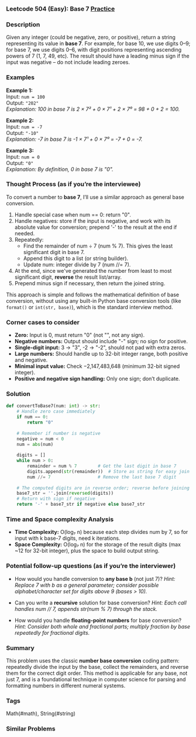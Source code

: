 ### Leetcode 504 (Easy): Base 7 [Practice](https://leetcode.com/problems/base-7)

### Description  
Given any integer (could be negative, zero, or positive), return a string representing its value in **base 7**. For example, for base 10, we use digits 0–9; for base 7, we use digits 0–6, with digit positions representing ascending powers of 7 (1, 7, 49, etc). The result should have a leading minus sign if the input was negative – do not include leading zeroes.

### Examples  

**Example 1:**  
Input: `num = 100`  
Output: `"202"`  
*Explanation: 100 in base 7 is 2 × 7² + 0 × 7¹ + 2 × 7⁰ = 98 + 0 + 2 = 100.*

**Example 2:**  
Input: `num = -7`  
Output: `"-10"`  
*Explanation: -7 in base 7 is -1 × 7¹ + 0 × 7⁰ = -7 + 0 = -7.*

**Example 3:**  
Input: `num = 0`  
Output: `"0"`  
*Explanation: By definition, 0 in base 7 is "0".*

### Thought Process (as if you’re the interviewee)  
To convert a number to **base 7**, I’ll use a similar approach as general base conversion.  
1. Handle special case when num == 0: return "0".
2. Handle negatives: store if the input is negative, and work with its absolute value for conversion; prepend '-' to the result at the end if needed.
3. Repeatedly:
   - Find the remainder of num ÷ 7 (num % 7). This gives the least significant digit in base 7.
   - Append this digit to a list (or string builder).
   - Update num: integer divide by 7 (num //= 7).
4. At the end, since we've generated the number from least to most significant digit, **reverse** the result list/array.
5. Prepend minus sign if necessary, then return the joined string.

This approach is simple and follows the mathematical definition of base conversion, without using any built-in Python base conversion tools (like `format()` or `int(str, base)`), which is the standard interview method.

### Corner cases to consider  
- **Zero:** Input is 0, must return "0" (not "", not any sign).
- **Negative numbers:** Output should include "-" sign; no sign for positive.
- **Single-digit input:** 3 → "3", -2 → "-2", should not pad with extra zeros.
- **Large numbers:** Should handle up to 32-bit integer range, both positive and negative.
- **Minimal input value:** Check −2,147,483,648 (minimum 32-bit signed integer).
- **Positive and negative sign handling:** Only one sign; don’t duplicate.

### Solution

```python
def convertToBase7(num: int) -> str:
    # Handle zero case immediately
    if num == 0:
        return "0"
    
    # Remember if number is negative
    negative = num < 0
    num = abs(num)
    
    digits = []
    while num > 0:
        remainder = num % 7        # Get the last digit in base 7
        digits.append(str(remainder))  # Store as string for easy join
        num //= 7                  # Remove the last base 7 digit
    
    # The computed digits are in reverse order; reverse before joining
    base7_str = ''.join(reversed(digits))
    # Return with sign if negative
    return '-' + base7_str if negative else base7_str
```

### Time and Space complexity Analysis  

- **Time Complexity:** O(log₇ n) because each step divides num by 7, so for input with k base-7 digits, need k iterations.
- **Space Complexity:** O(log₇ n) for the storage of the result digits (max ~12 for 32-bit integer), plus the space to build output string.

### Potential follow-up questions (as if you’re the interviewer)  

- How would you handle conversion to **any base b** (not just 7)?
  *Hint: Replace 7 with b as a general parameter; consider possible alphabet/character set for digits above 9 (bases > 10).*

- Can you write a **recursive** solution for base conversion?
  *Hint: Each call handles num // 7, appends str(num % 7) through the stack.*

- How would you handle **floating-point numbers** for base conversion?
  *Hint: Consider both whole and fractional parts; multiply fraction by base repeatedly for fractional digits.*

### Summary
This problem uses the classic **number base conversion** coding pattern: repeatedly divide the input by the base, collect the remainders, and reverse them for the correct digit order. This method is applicable for any base, not just 7, and is a foundational technique in computer science for parsing and formatting numbers in different numeral systems.

### Tags
Math(#math), String(#string)

### Similar Problems
